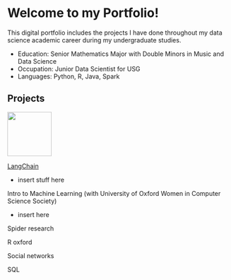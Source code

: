 # Welcome to my Portfolio!

This digital portfolio includes the projects I have done throughout my data science academic career during my undergraduate studies. 

- Education: Senior Mathematics Major with Double Minors in Music and Data Science
- Occupation: Junior Data Scientist for USG
- Languages: Python, R, Java, Spark

## Projects

<img src="https://mochakroun.com/wp-content/uploads/2025/01/langchain3.webp" width="100" height="100"/>

[LangChain](https://github.com/alexispark02/LangChain)
- insert stuff here


Intro to Machine Learning (with University of Oxford Women in Computer Science Society)
- insert here


Spider research


R oxford


Social networks


SQL

<!--
**alexispark02/alexispark02** is a ✨ _special_ ✨ repository because its `README.md` (this file) appears on your GitHub profile.

Here are some ideas to get you started:

- 🔭 I’m currently working on ...
- 🌱 I’m currently learning ...
- 👯 I’m looking to collaborate on ...
- 🤔 I’m looking for help with ...
- 💬 Ask me about ...
- 📫 How to reach me: ...
- 😄 Pronouns: ...
- ⚡ Fun fact: ...
-->

